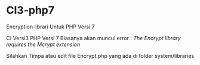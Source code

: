 # CI3-php7
Encryption librari Untuk PHP Versi 7

CI Versi3 PHP Versi 7
Biasanya akan muncul error :
*The Encrypt library requires the Mcrypt extension*

Silahkan Timpa atau edit file Encrypt.php yang ada di folder system/libraries
